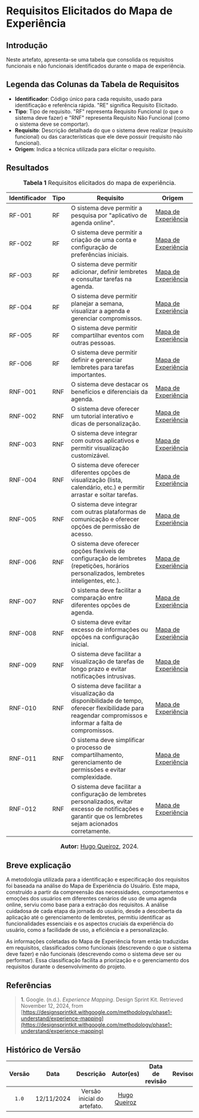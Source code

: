 # Requisitos Elicitados do Mapa de Experiência

## Introdução

Neste artefato, apresenta-se uma tabela que consolida os requisitos funcionais e não funcionais identificados durante o mapa de experiência.

## Legenda das Colunas da Tabela de Requisitos

- **Identificador**: Código único para cada requisito, usado para identificação e referência rápida. "RE" significa Requisito Elicitado.
- **Tipo**: Tipo de requisito. "RF" representa Requisito Funcional (o que o sistema deve fazer) e "RNF" representa Requisito Não Funcional (como o sistema deve se comportar).
- **Requisito**: Descrição detalhada do que o sistema deve realizar (requisito funcional) ou das características que ele deve possuir (requisito não funcional).
- **Origem**: Indica a técnica utilizada para elicitar o requisito.


## Resultados

<font size="3"><p style="text-align: center"><b>Tabela 1</b>  Requisitos elicitados do mapa de experiência.</p></font>

| Identificador | Tipo | Requisito                                                                                                | Origem                                                                                                                                                                                                                             |
|--------------|------|------------------------------------------------------------------------------------------------------------|--------------------------------------------------------------------------------------------------------------------------------------------------------------------------------------------------------------------------------------|
| RF-001       | RF   | O sistema deve permitir a pesquisa por "aplicativo de agenda online".                                        | [Mapa de Experiência](https://github.com/UnBArqDsw2024-2/2024.2_G6_Agenda_Entrega_01/blob/main/docs/Base/designSprint/understand.md) |
| RF-002       | RF   | O sistema deve permitir a criação de uma conta e configuração de preferências iniciais.                       | [Mapa de Experiência](https://github.com/UnBArqDsw2024-2/2024.2_G6_Agenda_Entrega_01/blob/main/docs/Base/designSprint/understand.md) |
| RF-003       | RF   | O sistema deve permitir adicionar, definir lembretes e consultar tarefas na agenda.                             | [Mapa de Experiência](https://github.com/UnBArqDsw2024-2/2024.2_G6_Agenda_Entrega_01/blob/main/docs/Base/designSprint/understand.md) |
| RF-004       | RF   | O sistema deve permitir planejar a semana, visualizar a agenda e gerenciar compromissos.                        | [Mapa de Experiência](https://github.com/UnBArqDsw2024-2/2024.2_G6_Agenda_Entrega_01/blob/main/docs/Base/designSprint/understand.md) |
| RF-005       | RF   | O sistema deve permitir compartilhar eventos com outras pessoas.                                             | [Mapa de Experiência](https://github.com/UnBArqDsw2024-2/2024.2_G6_Agenda_Entrega_01/blob/main/docs/Base/designSprint/understand.md) |
| RF-006       | RF   | O sistema deve permitir definir e gerenciar lembretes para tarefas importantes.                               | [Mapa de Experiência](https://github.com/UnBArqDsw2024-2/2024.2_G6_Agenda_Entrega_01/blob/main/docs/Base/designSprint/understand.md) |
| RNF-001      | RNF  | O sistema deve destacar os benefícios e diferenciais da agenda.                                              | [Mapa de Experiência](https://github.com/UnBArqDsw2024-2/2024.2_G6_Agenda_Entrega_01/blob/main/docs/Base/designSprint/understand.md) |
| RNF-002      | RNF  | O sistema deve oferecer um tutorial interativo e dicas de personalização.                                     | [Mapa de Experiência](https://github.com/UnBArqDsw2024-2/2024.2_G6_Agenda_Entrega_01/blob/main/docs/Base/designSprint/understand.md) |
| RNF-003      | RNF  | O sistema deve integrar com outros aplicativos e permitir visualização customizável.                            | [Mapa de Experiência](https://github.com/UnBArqDsw2024-2/2024.2_G6_Agenda_Entrega_01/blob/main/docs/Base/designSprint/understand.md) |
| RNF-004      | RNF  | O sistema deve oferecer diferentes opções de visualização (lista, calendário, etc.) e permitir arrastar e soltar tarefas. | [Mapa de Experiência](https://github.com/UnBArqDsw2024-2/2024.2_G6_Agenda_Entrega_01/blob/main/docs/Base/designSprint/understand.md) |
| RNF-005      | RNF  | O sistema deve integrar com outras plataformas de comunicação e oferecer opções de permissão de acesso.       | [Mapa de Experiência](https://github.com/UnBArqDsw2024-2/2024.2_G6_Agenda_Entrega_01/blob/main/docs/Base/designSprint/understand.md) |
| RNF-006      | RNF  | O sistema deve oferecer opções flexíveis de configuração de lembretes (repetições, horários personalizados, lembretes inteligentes, etc.). | [Mapa de Experiência](https://github.com/UnBArqDsw2024-2/2024.2_G6_Agenda_Entrega_01/blob/main/docs/Base/designSprint/understand.md) |
| RNF-007      | RNF  | O sistema deve facilitar a comparação entre diferentes opções de agenda.                                   | [Mapa de Experiência](https://github.com/UnBArqDsw2024-2/2024.2_G6_Agenda_Entrega_01/blob/main/docs/Base/designSprint/understand.md) |
| RNF-008      | RNF  | O sistema deve evitar excesso de informações ou opções na configuração inicial.                               | [Mapa de Experiência](https://github.com/UnBArqDsw2024-2/2024.2_G6_Agenda_Entrega_01/blob/main/docs/Base/designSprint/understand.md) |
| RNF-009      | RNF  | O sistema deve facilitar a visualização de tarefas de longo prazo e evitar notificações intrusivas.           | [Mapa de Experiência](https://github.com/UnBArqDsw2024-2/2024.2_G6_Agenda_Entrega_01/blob/main/docs/Base/designSprint/understand.md) |
| RNF-010      | RNF  | O sistema deve facilitar a visualização da disponibilidade de tempo, oferecer flexibilidade para reagendar compromissos e informar a falta de compromissos. | [Mapa de Experiência](https://github.com/UnBArqDsw2024-2/2024.2_G6_Agenda_Entrega_01/blob/main/docs/Base/designSprint/understand.md) |
| RNF-011      | RNF  | O sistema deve simplificar o processo de compartilhamento, gerenciamento de permissões e evitar complexidade. | [Mapa de Experiência](https://github.com/UnBArqDsw2024-2/2024.2_G6_Agenda_Entrega_01/blob/main/docs/Base/designSprint/understand.md) |
| RNF-012      | RNF  | O sistema deve facilitar a configuração de lembretes personalizados, evitar excesso de notificações e garantir que os lembretes sejam acionados corretamente. | [Mapa de Experiência](https://github.com/UnBArqDsw2024-2/2024.2_G6_Agenda_Entrega_01/blob/main/docs/Base/designSprint/understand.md) |

<font size="3"><p style="text-align: center"><b>Autor:</b>  [Hugo Queiroz](https://github.com/melohugo), 2024.</p></font>

## Breve explicação

A metodologia utilizada para a identificação e especificação dos requisitos foi baseada na análise do Mapa de Experiência do Usuário. Este mapa, construído a partir da compreensão das necessidades, comportamentos e emoções dos usuários em diferentes cenários de uso de uma agenda online, serviu como base para a extração dos requisitos. A análise cuidadosa de cada etapa da jornada do usuário, desde a descoberta da aplicação até o gerenciamento de lembretes, permitiu identificar as funcionalidades essenciais e os aspectos cruciais da experiência do usuário, como a facilidade de uso, a eficiência e a personalização.

As informações coletadas do Mapa de Experiência foram então traduzidas em requisitos, classificados como funcionais (descrevendo o que o sistema deve fazer) e não funcionais (descrevendo como o sistema deve ser ou performar). Essa classificação facilita a priorização e o gerenciamento dos requisitos durante o desenvolvimento do projeto.

## Referências

><a>1.</a> Google. (n.d.). *Experience Mapping*. Design Sprint Kit. Retrieved November 12, 2024, from [https://designsprintkit.withgoogle.com/methodology/phase1-understand/experience-mapping](https://designsprintkit.withgoogle.com/methodology/phase1-understand/experience-mapping)

## Histórico de Versão

| Versão | Data | Descrição | Autor(es) | Data de revisão | Revisor(es) |
| :-: | :-: | :-: | :-: | :-: | :-: |
| `1.0` | 12/11/2024  | Versão inicial do artefato. | [Hugo Queiroz](https://github.com/melohugo) |  |  |
